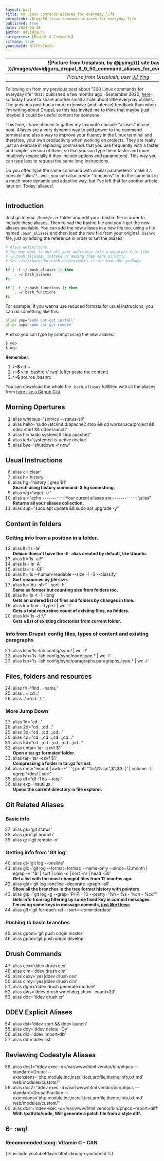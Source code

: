 ```yaml
---
layout: post
title: 60 Linux commands aliases for everyday life
permalink: /blog/60-linux-commands-aliases-for-everyday-life
published: true
date: 2021-03-28
author: davidjguru
categories: [Drupal & Commands]
sitemap: true
youtubeId: NTFFhcEus5o
---
```


| ![Picture from Unsplash, by @jjying]({{ site.baseurl }}/images/davidjguru_drupal_8_9_50_command_aliases_for_everyday_life_main.jpg) |
|:--:|
| *Picture from Unsplash, user [JJ Ying](https://unsplash.com/@jjying)* |

Following on from my previous post about "200 Linux commands for everyday life" that I published a few months ago -September 2020, [here](https://davidjguru.github.io/blog/200-linux-commands-for-everyday-life)-, so today I want to share another small article about little everyday utilities. The previous post had a more extensive (and intense) feedback than when I'm writing about Drupal, so this has invited me to think that maybe (just maybe) it could be useful content for someone.  
<!--more-->

This time, I have chosen to gather my favourite console "aliases" in one post. Aliases are a very dynamic way to add power to the command terminal and also a way to improve your fluency in the Linux terminal and therefore, your own productivity when working on projects. They are really just an exercise in replacing commands that you use frequently with a faster and simpler version of them, so that you can type them faster and more intuitively (especially if they include options and parameters). This way you can type less to request the same long instructions.  

Do you often type the same command with similar parameters? make it a console "alias"!...well, you can also create "functions" to do the same but in a much more dynamic and adaptive way, but I've left that for another article later on. Today: aliases!.  

-------------------------------------------------------------------------------
## Introduction
Just go to your `/home/user` folder and edit your .bashrc file in order to include these aliases. Then reload the bashrc file and you'll get the new aliases available. You can add the new aliases in a new file too, using a file named `.bash_aliases` and then load the new file from your original `.bashrc` file, just by adding the reference in order to set the aliases:  

```bash
# Alias definitions.
# You may want to put all your additions into a separate file like
# ~/.bash_aliases, instead of adding them here directly.
# See /usr/share/doc/bash-doc/examples in the bash-doc package.

if [ -f ~/.bash_aliases ]; then
    . ~/.bash_aliases
fi

if [ -f ~/.bash_functions ]; then
    . ~/.bash_functions
fi
```

For example, if you wanna use reduced formats for usual instrucions, you can do something like this: 

```bash
alias yep='sudo apt-get install'
alias nop='sudo apt-get remove'
```

And so you can type by prompt using the new aliases:  

```bash
$ yep
$ nop
```

**Remember:**  

1. **:~$** cd ~    
1. **:~$** vim .bashrc // :wq! (after paste the content)      
1. **:~$** source .bashrc   

You can download the whole file `.bash_aliases` fullfilled with all the aliases from [here like a Github Gist](https://gist.github.com/davidjguru/019beabeac6245959564499db3e45084#file-bash_aliases). 

## Morning Opertures
1. alias whatsup='service --status-all'  
2. alias hello='sudo /etc/init.d/apache2 stop && cd workspace/project && ddev start && ddev launch'   
3. alias hi='sudo systemctl stop apache2'  
4. alias iad='systemctl is-active docker'  
5. alias bye='shutdown -r now'  

## Usual Instructions  
6. alias c='clear'  
7. alias h='history'  
8. alias hg='history | grep $1'  
**Search using history command: $ hg somestring.**  
9.  alias wg='wget -c '  
10. alias al="echo ------------Your curent aliases are:------------¡';alias"  
**Returns all your aliases collection.**
11. alias sup="sudo apt update && sudo apt upgrade -y"  

## Content in folders  

### Getting info from a position in a folder.
12. alias ll='ls -la'  
**Debian doesn't have the -ll- alias created by default, like Ubuntu.**    
13. alias lf='ls -alF'  
14. alias la='ls -A'  
15. alias ls='ls -CF'  
16. alias lt='ls --human-readable --size -1 -S --classify'  
**Sort resources by _file_ size.**   
17. alias lu='du -sh * | sort -h'  
**Same as former but counting size from folders too.**   
18. alias lt='ls -t -1 -long'  
**Gets an ordered list of files and folders by changes in time.**   
19. alias lc='find . -type f | wc -l'  
**Gets a total recursirve count of existing files, no folders.**   
20. alias ld='ls -d */'  
**Gets a list of existing directories from current folder.**   

### Info from Drupal: config files, types of content and existing paragraphs  
21. alias lsc='ls -lah config/sync/ | wc -l'   
22. alias lsn='ls -lah config/sync/node.type.* | wc -l'    
23. alias lsp='ls -lah config/sync/paragraphs.paragraphs_type.* | wc -l'  
    
## Files, folders and resources  
24. alias fh='find . -name '   
25. alias ..='cd ..'  
26. alias ./.='cd ../..'  
### More Jump Down  
27. alias 1d="cd .."  
28. alias 2d="cd ..;cd .."  
29. alias 3d="cd ..;cd ..;cd .."  
30. alias 4d="cd ..;cd ..;cd ..;cd .."  
31. alias 5d="cd ..;cd ..;cd ..;cd ..;cd .."  
32. alias untar='tar -zxvf $1'  
**Open a tar.gz formated folder.**  
33. alias tar='tar -czvf $1'  
**Compressing a folder in tar.gz format.**  
34. alias mnt="mount | awk -F' ' '{ printf \"%s\t%s\n\",\$1,\$3; }' | column -t | egrep ^/dev/ | sort"  
35. alias df="df -Tha --total"   
36. alias exp='nautilus .'  
**Opens the current directory in file explorer.**  

## Git Related Aliases  

### Basic info
37. alias gs='git status'  
38. alias gb='git branch'  
39. alias gr='git remote -v'  

### Getting info from 'Git log'  
40. alias gl='git log --oneline'  
41. alias glc='git log --format=format: --name-only --since=12.month | egrep -v '^$' | sort | uniq -c  | sort -nr | head -50'  
**Get a list with the most changed files from 12 months ago.**  
42. alias gld='git log –oneline –decorate –graph –all'  
**Show all the branches in the tree format history with pointers.**  
43. alias glp="git log -g --grep='PHP' -10 --pretty='%h - %s - %cn - %cd'"  
**Gets info from log filtering by some fixed key in commit messages.**  
**I'm using some keys in message commits, [just like these](https://gitlab.com/-/snippets/2096890)**  
44. alias glf='git for-each-ref --sort=-committerdate'   

### Pushing to basic branches 
45. alias gpom='git push origin master'  
46. alias gpod='git push origin develop'  

## Drush Commands
47. alias cex='ddev drush cex'  
48. alias cim='ddev drush cim'  
49. alias cexy='yes|ddev drush cex'  
50. alias cimy='yes|ddev drush cim'  
51. alias dgm='ddev drush generate module'  
52. alias dws='ddev drush watchdog:show –count=20'  
53. alias ddc='ddev drush cr'  

## DDEV Explicit Aliases   
54. alias dsl='ddev start && ddev launch'   
55. alias ddy='ddev delete -Oy'  
56. alias did='ddev import-db'   
57. alias ddl='ddev list'  

## Reviewing Codestyle Aliases  
58. alias dcs1="ddev exec -d=/var/www/html vendor/bin/phpcs --standard=Drupal --extensions='php,module,inc,install,test,profile,theme,info,txt,md' web/modules/custom/"  
59. alias dcs2="ddev exec -d=/var/www/html vendor/bin/phpcs --standard=DrupalPractice --extensions='php,module,inc,install,test,profile,theme,info,txt,md' web/modules/custom/"  
60. alias dcsr='ddev exec -d=/var/www/html vendor/bin/phpcs –report=diff'  
**With /path/to/code, Will generate a patch file from a style diff.**

## 6- :wq!

### Recommended song: Vitamin C - CAN

{% include youtubePlayer.html id=page.youtubeId %}
